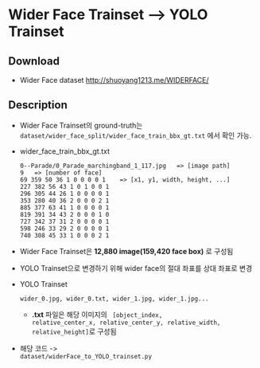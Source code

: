 # Wider Face Trainset --> YOLO Trainset

## Download
- Wider Face dataset http://shuoyang1213.me/WIDERFACE/

## Description
- Wider Face Trainset의 ground-truth는 <code>dataset/wider_face_split/wider_face_train_bbx_gt.txt</code> 에서 확인 가능.
- wider_face_train_bbx_gt.txt
    ```
    0--Parade/0_Parade_marchingband_1_117.jpg   => [image path]
    9   => [number of face]
    69 359 50 36 1 0 0 0 0 1    => [x1, y1, width, height, ...]
    227 382 56 43 1 0 1 0 0 1 
    296 305 44 26 1 0 0 0 0 1 
    353 280 40 36 2 0 0 0 2 1 
    885 377 63 41 1 0 0 0 0 1 
    819 391 34 43 2 0 0 0 1 0 
    727 342 37 31 2 0 0 0 0 1 
    598 246 33 29 2 0 0 0 0 1 
    740 308 45 33 1 0 0 0 2 1
    ```

- Wider Face Trainset은 **12,880 image(159,420 face box)** 로 구성됨
- YOLO Trainset으로 변경하기 위해 wider face의 절대 좌표를 상대 좌표로 변경 
- YOLO Trainset
    ```
    wider_0.jpg, wider_0.txt, wider_1.jpg, wider_1.jpg...
    ```
    - **.txt** 파일은 해당 이미지의 <code> [object_index, relative_center_x, relative_center_y, relative_width, relative_height]</code>로 구성됨
- 해당 코드 -> <code> dataset/widerFace_to_YOLO_trainset.py</code> 